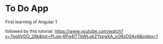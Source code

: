 # To Do App
First learning of Angular 1

followed by this tutorial: https://www.youtube.com/watch?v=7qq9VDO_28k&list=PLqq-6Pq4lTTbWLgk2YspgXA_xORzD0Ax6&index=1
